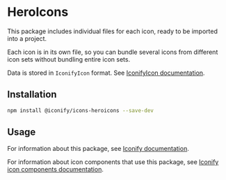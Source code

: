 # HeroIcons

This package includes individual files for each icon, ready to be imported into a project.

Each icon is in its own file, so you can bundle several icons from different icon sets without bundling entire icon sets.

Data is stored in `IconifyIcon` format. See [IconifyIcon documentation](https://docs.iconify.design/types/iconify-icon.html).

## Installation

```bash
npm install @iconify/icons-heroicons --save-dev
```

## Usage

For information about this package, see [Iconify documentation](https://docs.iconify.design/icons/icons.html).

For information about icon components that use this package, see [Iconify icon components documentation](https://docs.iconify.design/icon-components/).
